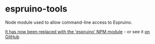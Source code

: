 espruino-tools
============

Node module used to allow command-line access to Espruino. 

[It has now been replaced with the 'espruino' NPM module](https://www.npmjs.com/package/espruino) - or see it [on GitHub](https://github.com/espruino/EspruinoTools)
